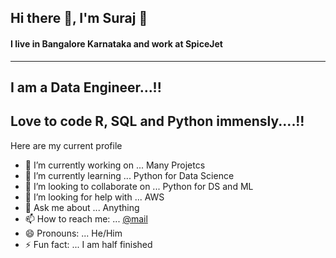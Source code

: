 ## Hi there 👋, I'm Suraj 🤵
#### I live in Bangalore Karnataka and work at <b> SpiceJet </b>
-------------------------------------------------------------------------------------------------------
## I am a Data Engineer...!!
## Love to code R, SQL and Python immensly....!!

Here are my current profile

- 🔭 I’m currently working on ... Many Projetcs 
- 🌱 I’m currently learning ... Python for Data Science 
- 👯 I’m looking to collaborate on ... Python for DS and ML
- 🤔 I’m looking for help with ... AWS
- 💬 Ask me about ... Anything
- 📫 How to reach me: ... [@mail](mr.surajviswakarma@gmail.com)
- 😄 Pronouns: ... He/Him
- ⚡ Fun fact: ... I am half finished


